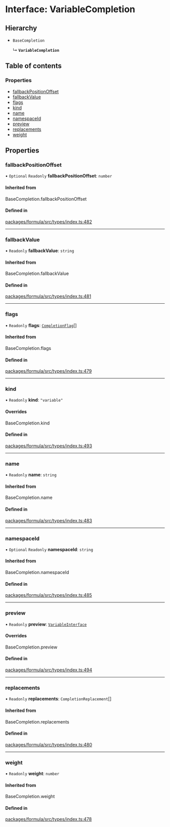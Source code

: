 # Interface: VariableCompletion

## Hierarchy

- `BaseCompletion`

  ↳ **`VariableCompletion`**

## Table of contents

### Properties

- [fallbackPositionOffset](VariableCompletion.md#fallbackpositionoffset)
- [fallbackValue](VariableCompletion.md#fallbackvalue)
- [flags](VariableCompletion.md#flags)
- [kind](VariableCompletion.md#kind)
- [name](VariableCompletion.md#name)
- [namespaceId](VariableCompletion.md#namespaceid)
- [preview](VariableCompletion.md#preview)
- [replacements](VariableCompletion.md#replacements)
- [weight](VariableCompletion.md#weight)

## Properties

### <a id="fallbackpositionoffset" name="fallbackpositionoffset"></a> fallbackPositionOffset

• `Optional` `Readonly` **fallbackPositionOffset**: `number`

#### Inherited from

BaseCompletion.fallbackPositionOffset

#### Defined in

[packages/formula/src/types/index.ts:482](https://github.com/mashcard/mashcard/blob/main/packages/formula/src/types/index.ts#L482)

---

### <a id="fallbackvalue" name="fallbackvalue"></a> fallbackValue

• `Readonly` **fallbackValue**: `string`

#### Inherited from

BaseCompletion.fallbackValue

#### Defined in

[packages/formula/src/types/index.ts:481](https://github.com/mashcard/mashcard/blob/main/packages/formula/src/types/index.ts#L481)

---

### <a id="flags" name="flags"></a> flags

• `Readonly` **flags**: [`CompletionFlag`](../README.md#completionflag)[]

#### Inherited from

BaseCompletion.flags

#### Defined in

[packages/formula/src/types/index.ts:479](https://github.com/mashcard/mashcard/blob/main/packages/formula/src/types/index.ts#L479)

---

### <a id="kind" name="kind"></a> kind

• `Readonly` **kind**: `"variable"`

#### Overrides

BaseCompletion.kind

#### Defined in

[packages/formula/src/types/index.ts:493](https://github.com/mashcard/mashcard/blob/main/packages/formula/src/types/index.ts#L493)

---

### <a id="name" name="name"></a> name

• `Readonly` **name**: `string`

#### Inherited from

BaseCompletion.name

#### Defined in

[packages/formula/src/types/index.ts:483](https://github.com/mashcard/mashcard/blob/main/packages/formula/src/types/index.ts#L483)

---

### <a id="namespaceid" name="namespaceid"></a> namespaceId

• `Optional` `Readonly` **namespaceId**: `string`

#### Inherited from

BaseCompletion.namespaceId

#### Defined in

[packages/formula/src/types/index.ts:485](https://github.com/mashcard/mashcard/blob/main/packages/formula/src/types/index.ts#L485)

---

### <a id="preview" name="preview"></a> preview

• `Readonly` **preview**: [`VariableInterface`](VariableInterface.md)

#### Overrides

BaseCompletion.preview

#### Defined in

[packages/formula/src/types/index.ts:494](https://github.com/mashcard/mashcard/blob/main/packages/formula/src/types/index.ts#L494)

---

### <a id="replacements" name="replacements"></a> replacements

• `Readonly` **replacements**: `CompletionReplacement`[]

#### Inherited from

BaseCompletion.replacements

#### Defined in

[packages/formula/src/types/index.ts:480](https://github.com/mashcard/mashcard/blob/main/packages/formula/src/types/index.ts#L480)

---

### <a id="weight" name="weight"></a> weight

• `Readonly` **weight**: `number`

#### Inherited from

BaseCompletion.weight

#### Defined in

[packages/formula/src/types/index.ts:478](https://github.com/mashcard/mashcard/blob/main/packages/formula/src/types/index.ts#L478)
